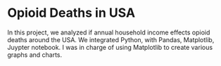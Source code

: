 # Opioid Deaths in USA

In this project, we analyzed if annual household income effects opioid deaths around the USA. We integrated Python, with Pandas, Matplotlib, Juypter notebook. I was in charge of using Matplotlib to create various graphs and charts. 
